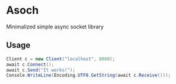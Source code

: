 # Asoch

Minimalized simple async socket library

## Usage

```csharp
Client c = new Client("localhost", 8080);
await c.Connect();
await c.Send("It works!");
Console.WriteLine(Encoding.UTF8.GetString(await c.Receive()));
```
